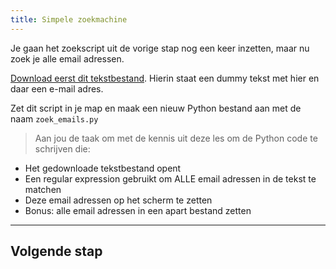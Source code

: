 ```yaml
---
title: Simpele zoekmachine
---
```


Je gaan het zoekscript uit de vorige stap nog een keer inzetten, maar nu zoek je alle email adressen.

[Download eerst dit tekstbestand](tekstmetemails.txt). Hierin staat een dummy tekst met hier en daar een e-mail adres.

Zet dit script in je map en maak een nieuw Python bestand aan met de naam `zoek_emails.py`

> Aan jou de taak om met de kennis uit deze les om de Python code te schrijven die:
 
- Het gedownloade tekstbestand opent
- Een regular expression gebruikt om ALLE email adressen in de tekst te matchen
- Deze email adressen op het scherm te zetten
- Bonus: alle email adressen in een apart bestand zetten 

---

## Volgende stap



